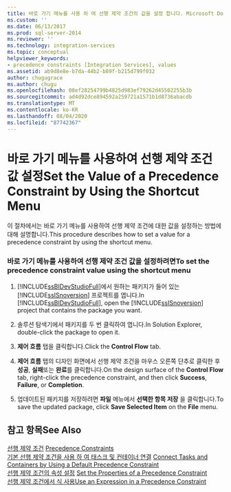 ```yaml
---
title: 바로 가기 메뉴를 사용 하 여 선행 제약 조건의 값을 설정 합니다. Microsoft Docs
ms.custom: ''
ms.date: 06/13/2017
ms.prod: sql-server-2014
ms.reviewer: ''
ms.technology: integration-services
ms.topic: conceptual
helpviewer_keywords:
- precedence constraints [Integration Services], values
ms.assetid: ab9d8e8e-b7da-44b2-b89f-b215d799f032
author: chugugrace
ms.author: chugu
ms.openlocfilehash: 08ef28254799b4825d983ef79262d45502255b3b
ms.sourcegitcommit: ad4d92dce894592a259721a1571b1d8736abacdb
ms.translationtype: MT
ms.contentlocale: ko-KR
ms.lasthandoff: 08/04/2020
ms.locfileid: "87742367"
---
```

# <a name="set-the-value-of-a-precedence-constraint-by-using-the-shortcut-menu"></a><span data-ttu-id="d0974-102">바로 가기 메뉴를 사용하여 선행 제약 조건 값 설정</span><span class="sxs-lookup"><span data-stu-id="d0974-102">Set the Value of a Precedence Constraint by Using the Shortcut Menu</span></span>
  <span data-ttu-id="d0974-103">이 절차에서는 바로 가기 메뉴를 사용하여 선행 제약 조건에 대한 값을 설정하는 방법에 대해 설명합니다.</span><span class="sxs-lookup"><span data-stu-id="d0974-103">This procedure describes how to set a value for a precedence constraint by using the shortcut menu.</span></span>  
  
### <a name="to-set-the-precedence-constraint-value-using-the-shortcut-menu"></a><span data-ttu-id="d0974-104">바로 가기 메뉴를 사용하여 선행 제약 조건 값을 설정하려면</span><span class="sxs-lookup"><span data-stu-id="d0974-104">To set the precedence constraint value using the shortcut menu</span></span>  
  
1.  <span data-ttu-id="d0974-105">[!INCLUDE[ssBIDevStudioFull](../includes/ssbidevstudiofull-md.md)]에서 원하는 패키지가 들어 있는 [!INCLUDE[ssISnoversion](../includes/ssisnoversion-md.md)] 프로젝트를 엽니다.</span><span class="sxs-lookup"><span data-stu-id="d0974-105">In [!INCLUDE[ssBIDevStudioFull](../includes/ssbidevstudiofull-md.md)], open the [!INCLUDE[ssISnoversion](../includes/ssisnoversion-md.md)] project that contains the package you want.</span></span>  
  
2.  <span data-ttu-id="d0974-106">솔루션 탐색기에서 패키지를 두 번 클릭하여 엽니다.</span><span class="sxs-lookup"><span data-stu-id="d0974-106">In Solution Explorer, double-click the package to open it.</span></span>  
  
3.  <span data-ttu-id="d0974-107">**제어 흐름** 탭을 클릭합니다.</span><span class="sxs-lookup"><span data-stu-id="d0974-107">Click the **Control Flow** tab.</span></span>  
  
4.  <span data-ttu-id="d0974-108">**제어 흐름** 탭의 디자인 화면에서 선행 제약 조건을 마우스 오른쪽 단추로 클릭한 후 **성공**, **실패**또는 **완료**를 클릭합니다.</span><span class="sxs-lookup"><span data-stu-id="d0974-108">On the design surface of the **Control Flow** tab, right-click the precedence constraint, and then click **Success**, **Failure**, or **Completion**.</span></span>  
  
5.  <span data-ttu-id="d0974-109">업데이트된 패키지를 저장하려면 **파일** 메뉴에서 **선택한 항목 저장** 을 클릭합니다.</span><span class="sxs-lookup"><span data-stu-id="d0974-109">To save the updated package, click **Save Selected Item** on the **File** menu.</span></span>  
  
## <a name="see-also"></a><span data-ttu-id="d0974-110">참고 항목</span><span class="sxs-lookup"><span data-stu-id="d0974-110">See Also</span></span>  
 <span data-ttu-id="d0974-111">[선행 제약 조건](control-flow/precedence-constraints.md) </span><span class="sxs-lookup"><span data-stu-id="d0974-111">[Precedence Constraints](control-flow/precedence-constraints.md) </span></span>  
 <span data-ttu-id="d0974-112">[기본 선행 제약 조건을 사용 하 여 태스크 및 컨테이너 연결](../../2014/integration-services/connect-tasks-and-containers-by-using-a-default-precedence-constraint.md) </span><span class="sxs-lookup"><span data-stu-id="d0974-112">[Connect Tasks and Containers by Using a Default Precedence Constraint](../../2014/integration-services/connect-tasks-and-containers-by-using-a-default-precedence-constraint.md) </span></span>  
 <span data-ttu-id="d0974-113">[선행 제약 조건의 속성 설정](../../2014/integration-services/set-the-properties-of-a-precedence-constraint.md) </span><span class="sxs-lookup"><span data-stu-id="d0974-113">[Set the Properties of a Precedence Constraint](../../2014/integration-services/set-the-properties-of-a-precedence-constraint.md) </span></span>  
 [<span data-ttu-id="d0974-114">선행 제약 조건에서 식 사용</span><span class="sxs-lookup"><span data-stu-id="d0974-114">Use an Expression in a Precedence Constraint</span></span>](../../2014/integration-services/use-an-expression-in-a-precedence-constraint.md)  
  
  
